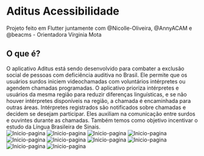 # Aditus Acessibilidade
Projeto feito em Flutter juntamente com @Nicolle-Oliveira, @AnnyACAM e @beacms - Orientadora Vírginia Mota

## O que é?

O aplicativo Aditus está sendo desenvolvido para combater a exclusão social de pessoas com deficiência auditiva no Brasil. Ele permite que os usuários surdos iniciem videochamadas com voluntários intérpretes ou agendem chamadas programadas. O aplicativo prioriza intérpretes e usuários da mesma região para reduzir diferenças linguísticas, e se não houver intérpretes disponíveis na região, a chamada é encaminhada para outras áreas. Intérpretes registrados são notificados sobre chamadas e decidem se desejam participar. Eles auxiliam na comunicação entre surdos e ouvintes durante as chamadas. Também temos como objetivo incentivar o estudo da Língua Brasileira de Sinais.	<br>
<img src="imagens/st1.png" alt="Inicio-pagina" style="max-width: 200px;">
<img src="imagens/st2.png" alt="Inicio-pagina" style="max-width: 200px;">
<img src="imagens/st3.png" alt="Inicio-pagina" style="max-width: 200px;">
<img src="imagens/st4.png" alt="Inicio-pagina" style="max-width: 200px;">
<img src="imagens/st5.png" alt="Inicio-pagina" style="max-width: 200px;">
<img src="imagens/st6.png" alt="Inicio-pagina" style="max-width: 200px;">
<img src="imagens/st7.png" alt="Inicio-pagina" style="max-width: 200px;">
<img src="imagens/st8.png" alt="Inicio-pagina" style="max-width: 200px;">
<img src="imagens/st9.png" alt="Inicio-pagina" style="max-width: 200px;">
<img src="imagens/st10.png" alt="Inicio-pagina" style="max-width: 200px;">
